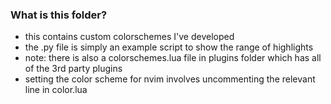 ### What is this folder?
- this contains custom colorschemes I've developed
- the .py file is simply an example script to show the range of highlights
- note: there is also a colorschemes.lua file in plugins folder which has all of the 3rd party plugins
- setting the color scheme for nvim involves uncommenting the relevant line in color.lua


